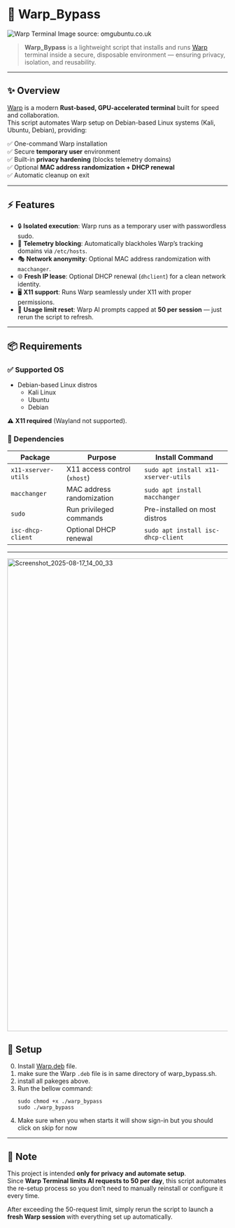 # 🚀 Warp_Bypass

![Warp Terminal](https://i0.wp.com/www.omgubuntu.co.uk/wp-content/uploads/2024/02/warp-ai-features.jpg) 
                             Image source: omgubuntu.co.uk
> **Warp_Bypass** is a lightweight script that installs and runs [Warp](https://www.warp.dev) terminal inside a secure, disposable environment — ensuring privacy, isolation, and reusability.

---

## ✨ Overview

[Warp](https://www.warp.dev) is a modern **Rust-based, GPU-accelerated terminal** built for speed and collaboration.  
This script automates Warp setup on Debian-based Linux systems (Kali, Ubuntu, Debian), providing:

✅ One-command Warp installation  
✅ Secure **temporary user** environment  
✅ Built-in **privacy hardening** (blocks telemetry domains)  
✅ Optional **MAC address randomization + DHCP renewal**  
✅ Automatic cleanup on exit  

---

## ⚡ Features

- 🔒 **Isolated execution**: Warp runs as a temporary user with passwordless sudo.  
- 🛑 **Telemetry blocking**: Automatically blackholes Warp’s tracking domains via `/etc/hosts`.  
- 🎭 **Network anonymity**: Optional MAC address randomization with `macchanger`.  
- 🌐 **Fresh IP lease**: Optional DHCP renewal (`dhclient`) for a clean network identity.  
- 🖥️ **X11 support**: Runs Warp seamlessly under X11 with proper permissions.  
- 🔄 **Usage limit reset**: Warp AI prompts capped at **50 per session** — just rerun the script to refresh.  

---

## 📦 Requirements

### ✅ Supported OS
- Debian-based Linux distros  
  - Kali Linux  
  - Ubuntu  
  - Debian  

⚠️ **X11 required** (Wayland not supported).  

### 🔧 Dependencies

| Package            | Purpose                            | Install Command                         |
|--------------------|------------------------------------|-----------------------------------------|
| `x11-xserver-utils`| X11 access control (`xhost`)       | `sudo apt install x11-xserver-utils`    |
| `macchanger`       | MAC address randomization          | `sudo apt install macchanger`           |
| `sudo`             | Run privileged commands            | Pre-installed on most distros           |
| `isc-dhcp-client`  | Optional DHCP renewal              | `sudo apt install isc-dhcp-client`      |

---

<img width="1920" height="1080" alt="Screenshot_2025-08-17_14_00_33" src="https://github.com/user-attachments/assets/c1fc09c1-198e-4e3a-8d39-2f8ef89d65e8" />


## 📂 Setup
0. Install [Warp.deb](https://www.warp.dev) file.
1. make sure  the Warp `.deb` file is in same directory of warp_bypass.sh.
2. install all pakeges above.
3. Run the bellow command:
   ```
   sudo chmod +x ./warp_bypass
   sudo ./warp_bypass
   ```
5. Make sure when you when starts it will show sign-in but you should click on skip for now 
---

## 📝 Note

This project is intended **only for privacy and automate setup**.  
Since **Warp Terminal limits AI requests to 50 per day**, this script automates the re-setup process so you don’t need to manually reinstall or configure it every time.  

After exceeding the 50-request limit, simply rerun the script to launch a **fresh Warp session** with everything set up automatically.
